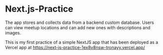 # Next.js-Practice

The app stores and collects data from a backend custom database. Users can view meetup locations and can add new ones with descriptions and images.

This is my first practice of a simple NextJS app that has been deployed as a Vercel app at https://next-js-practice-1ex8v8nsw-tronayy.vercel.app/


